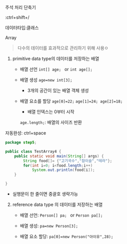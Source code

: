 주석 처리 단축기

:ctrl+shift+/

데이터타입:클래스



Array

> 다수의 데이터를 효과적으로 관리하기 위해 사용ㅇ

1. primitive data type의 데이터를 저장하는 배열

   - 배열 선언 ``int[] age; `` or ``int age[];``

   - 배열 생성 ``age=new int[3];`` 

     - 3개의 공간이 있는 배열 객체 생성

   - 배열 요소를 할당 ``age[0]=22;`` ``age[1]=24; age[2]=18;``

     - 배열 인덱스는 0부터 시작

     ``age.length;``: 배열의 사이즈 반환

자동완성: ctrl+space

```java
package step5;

public class TestArray4 {
	public static void main(String[] args) {
		String food[]= {"고기국수","참이슬","테라"};
		for(int i=0; i<food.length;i++)
			System.out.println(food[i]);
	}

}
```

- 실행문이 한 줄이면 중괄호 생략가능



2. reference data type 의 데이터를 저장하는 배열

   - 배열 선언: ``Person[] pa; `` or ``Person pa[];``

   - 배열 생성: ``pa=new Person[3];``

   - 배열 요소 할당: ``pa[0]=new Person("아이유",28);``

     